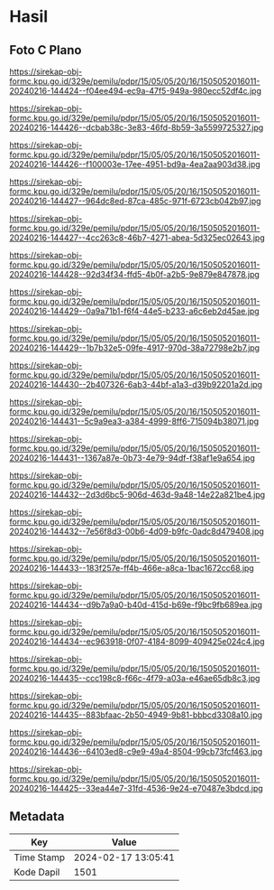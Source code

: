 # Hasil

## Foto C Plano

https://sirekap-obj-formc.kpu.go.id/329e/pemilu/pdpr/15/05/05/20/16/1505052016011-20240216-144424--f04ee494-ec9a-47f5-949a-980ecc52df4c.jpg

https://sirekap-obj-formc.kpu.go.id/329e/pemilu/pdpr/15/05/05/20/16/1505052016011-20240216-144426--dcbab38c-3e83-46fd-8b59-3a5599725327.jpg

https://sirekap-obj-formc.kpu.go.id/329e/pemilu/pdpr/15/05/05/20/16/1505052016011-20240216-144426--f100003e-17ee-4951-bd9a-4ea2aa903d38.jpg

https://sirekap-obj-formc.kpu.go.id/329e/pemilu/pdpr/15/05/05/20/16/1505052016011-20240216-144427--964dc8ed-87ca-485c-971f-6723cb042b97.jpg

https://sirekap-obj-formc.kpu.go.id/329e/pemilu/pdpr/15/05/05/20/16/1505052016011-20240216-144427--4cc263c8-46b7-4271-abea-5d325ec02643.jpg

https://sirekap-obj-formc.kpu.go.id/329e/pemilu/pdpr/15/05/05/20/16/1505052016011-20240216-144428--92d34f34-ffd5-4b0f-a2b5-9e879e847878.jpg

https://sirekap-obj-formc.kpu.go.id/329e/pemilu/pdpr/15/05/05/20/16/1505052016011-20240216-144429--0a9a71b1-f6f4-44e5-b233-a6c6eb2d45ae.jpg

https://sirekap-obj-formc.kpu.go.id/329e/pemilu/pdpr/15/05/05/20/16/1505052016011-20240216-144429--1b7b32e5-09fe-4917-970d-38a72798e2b7.jpg

https://sirekap-obj-formc.kpu.go.id/329e/pemilu/pdpr/15/05/05/20/16/1505052016011-20240216-144430--2b407326-6ab3-44bf-a1a3-d39b92201a2d.jpg

https://sirekap-obj-formc.kpu.go.id/329e/pemilu/pdpr/15/05/05/20/16/1505052016011-20240216-144431--5c9a9ea3-a384-4999-8ff6-715094b38071.jpg

https://sirekap-obj-formc.kpu.go.id/329e/pemilu/pdpr/15/05/05/20/16/1505052016011-20240216-144431--1367a87e-0b73-4e79-94df-f38af1e9a654.jpg

https://sirekap-obj-formc.kpu.go.id/329e/pemilu/pdpr/15/05/05/20/16/1505052016011-20240216-144432--2d3d6bc5-906d-463d-9a48-14e22a821be4.jpg

https://sirekap-obj-formc.kpu.go.id/329e/pemilu/pdpr/15/05/05/20/16/1505052016011-20240216-144432--7e56f8d3-00b6-4d09-b9fc-0adc8d479408.jpg

https://sirekap-obj-formc.kpu.go.id/329e/pemilu/pdpr/15/05/05/20/16/1505052016011-20240216-144433--183f257e-ff4b-466e-a8ca-1bac1672cc68.jpg

https://sirekap-obj-formc.kpu.go.id/329e/pemilu/pdpr/15/05/05/20/16/1505052016011-20240216-144434--d9b7a9a0-b40d-415d-b69e-f9bc9fb689ea.jpg

https://sirekap-obj-formc.kpu.go.id/329e/pemilu/pdpr/15/05/05/20/16/1505052016011-20240216-144434--ec963918-0f07-4184-8099-409425e024c4.jpg

https://sirekap-obj-formc.kpu.go.id/329e/pemilu/pdpr/15/05/05/20/16/1505052016011-20240216-144435--ccc198c8-f66c-4f79-a03a-e46ae65db8c3.jpg

https://sirekap-obj-formc.kpu.go.id/329e/pemilu/pdpr/15/05/05/20/16/1505052016011-20240216-144435--883bfaac-2b50-4949-9b81-bbbcd3308a10.jpg

https://sirekap-obj-formc.kpu.go.id/329e/pemilu/pdpr/15/05/05/20/16/1505052016011-20240216-144436--64103ed8-c9e9-49a4-8504-99cb73fcf463.jpg

https://sirekap-obj-formc.kpu.go.id/329e/pemilu/pdpr/15/05/05/20/16/1505052016011-20240216-144425--33ea44e7-31fd-4536-9e24-e70487e3bdcd.jpg


## Metadata

| Key        | Value               |
| ---------- | ------------------- |
| Time Stamp | 2024-02-17 13:05:41 |
| Kode Dapil | 1501                |



